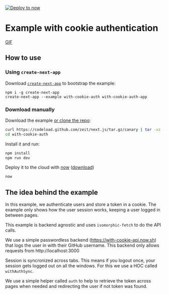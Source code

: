 [![Deploy to now](https://deploy.now.sh/static/button.svg)](https://deploy.now.sh/?repo=https://github.com/zeit/next.js/tree/master/examples/with-cookie-auth)
# Example with cookie authentication

[GIF](https://i.imgur.com/067Ph56.gifv)

## How to use

### Using `create-next-app`

Download [`create-next-app`](https://github.com/segmentio/create-next-app) to bootstrap the example:

```
npm i -g create-next-app
create-next-app --example with-cookie-auth with-cookie-auth-app
```

### Download manually

Download the example [or clone the repo](https://github.com/zeit/next.js):

```bash
curl https://codeload.github.com/zeit/next.js/tar.gz/canary | tar -xz --strip=2 next.js-canary/examples/with-cookie-auth
cd with-cookie-auth
```

Install it and run:

```bash
npm install
npm run dev
```

Deploy it to the cloud with [now](https://zeit.co/now) ([download](https://zeit.co/download))

```bash
now
```

## The idea behind the example

In this example, we authenticate users and store a token in a cookie. The example only shows how the user session works, keeping a user logged in between pages.

This example is backend agnostic and uses `isomorphic-fetch` to do the API calls.

We use a simple passwordless backend (https://with-cookie-api.now.sh) that logs the user in with their GitHub username. This backend only allows requests from http://localhost:3000

Session is syncronized across tabs. This means if you logout once, your session gets logged out on all the windows. For this we use a HOC called `withAuthSync`.

We use a simple helper called `auth` to help to retrieve the token across pages when needed and redirecting the user if not token was found.